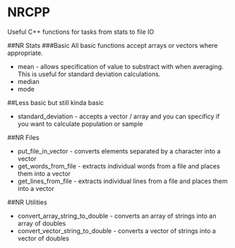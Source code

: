 # NRCPP
Useful C++ functions for tasks from stats to file IO

##NR Stats
###Basic
All basic functions accept arrays or vectors where appropriate.

* mean - allows specification of value to substract with when averaging. This is useful for standard deviation calculations.
* median
* mode

##Less basic but still kinda basic
* standard_deviation - accepts a vector / array and you can specificy if you want to calculate population or sample

##NR Files
* put_file_in_vector - converts elements separated by a character into a vector
* get_words_from_file - extracts individual words from a file and places them into a vector
* get_lines_from_file - extracts individual lines from a file and places them into a vector

##NR Utilities
* convert_array_string_to_double - converts an array of strings into an array of doubles
* convert_vector_string_to_double - converts a vector of strings into a vector of doubles
